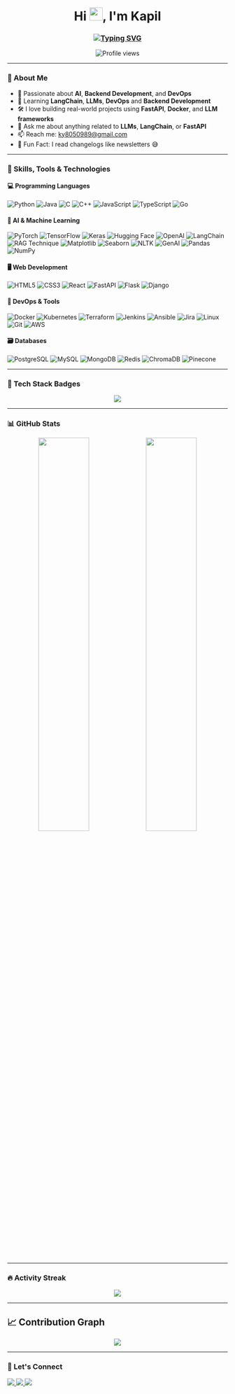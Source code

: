 <h1 align="center">Hi <img src="https://raw.githubusercontent.com/MartinHeinz/MartinHeinz/master/wave.gif" width="30px">, I'm Kapil</h1>
<h3 align="center">
  <a href="https://github.com/yadavkapil23">
    <img src="https://readme-typing-svg.herokuapp.com?font=Fira+Code&size=22&pause=1000&color=F76A05&center=true&vCenter=true&width=450&lines=AI+%26+DevOps+Enthusiast;Open+Source+Contributor;LLM+Tinkerer;" alt="Typing SVG" />
  </a>
</h3>

<p align="center">
  <img src="https://komarev.com/ghpvc/?username=yadavkapil23&label=Profile%20views&color=0e75b6&style=flat" alt="Profile views"/>
</p>

---

### 📌 About Me

- 🧠 Passionate about **AI**, **Backend Development**, and **DevOps**
- 🌱 Learning **LangChain**, **LLMs**, **DevOps** and **Backend Development**
- 🛠️ I love building real-world projects using **FastAPI**, **Docker**, and **LLM frameworks**
- 💬 Ask me about anything related to **LLMs**, **LangChain**, or **FastAPI**
- 📫 Reach me: [ky8050989@gmail.com](mailto:ky8050989@gmail.com)
- 🧊 Fun Fact: I read changelogs like newsletters 😅

---

### 🧠 Skills, Tools & Technologies

#### 💻 Programming Languages
![Python](https://img.shields.io/badge/Python-3776AB?style=for-the-badge&logo=python&logoColor=white)
![Java](https://img.shields.io/badge/Java-ED8B00?style=for-the-badge&logo=openjdk&logoColor=white)
![C](https://img.shields.io/badge/C-A8B9CC?style=for-the-badge&logo=c&logoColor=black)
![C++](https://img.shields.io/badge/C++-00599C?style=for-the-badge&logo=c%2B%2B&logoColor=white)
![JavaScript](https://img.shields.io/badge/JavaScript-F7DF1E?style=for-the-badge&logo=javascript&logoColor=black)
![TypeScript](https://img.shields.io/badge/TypeScript-3178C6?style=for-the-badge&logo=typescript&logoColor=white)
![Go](https://img.shields.io/badge/Go-00ADD8?style=for-the-badge&logo=go&logoColor=white)


#### 🧪 AI & Machine Learning
![PyTorch](https://img.shields.io/badge/PyTorch-EE4C2C?style=for-the-badge&logo=pytorch&logoColor=white)
![TensorFlow](https://img.shields.io/badge/TensorFlow-FF6F00?style=for-the-badge&logo=tensorflow&logoColor=white)
![Keras](https://img.shields.io/badge/Keras-D00000?style=for-the-badge&logo=keras&logoColor=white)
![Hugging Face](https://img.shields.io/badge/HuggingFace-FCCB00?style=for-the-badge&logo=huggingface&logoColor=black)
![OpenAI](https://img.shields.io/badge/OpenAI-412991?style=for-the-badge&logo=openai&logoColor=white)
![LangChain](https://img.shields.io/badge/LangChain-000000?style=for-the-badge&logo=langchain&logoColor=white)
![RAG Technique](https://img.shields.io/badge/RAG-Technique-FF6B6B?style=for-the-badge&logoColor=white)
![Matplotlib](https://img.shields.io/badge/Matplotlib-11557C?style=for-the-badge&logo=matplotlib&logoColor=white)
![Seaborn](https://img.shields.io/badge/Seaborn-2E8BC0?style=for-the-badge&logoColor=white)
![NLTK](https://img.shields.io/badge/NLTK-76B900?style=for-the-badge&logoColor=white)
![GenAI](https://img.shields.io/badge/GenAI-800080?style=for-the-badge&logoColor=white)
![Pandas](https://img.shields.io/badge/Pandas-150458?style=for-the-badge&logo=pandas&logoColor=white)
![NumPy](https://img.shields.io/badge/NumPy-013243?style=for-the-badge&logo=numpy&logoColor=white)


#### 🖥️ Web Development
![HTML5](https://img.shields.io/badge/HTML5-E34F26?style=for-the-badge&logo=html5&logoColor=white)
![CSS3](https://img.shields.io/badge/CSS3-1572B6?style=for-the-badge&logo=css3&logoColor=white)
![React](https://img.shields.io/badge/React-61DAFB?style=for-the-badge&logo=react&logoColor=black)
![FastAPI](https://img.shields.io/badge/FastAPI-005571?style=for-the-badge&logo=fastapi&logoColor=white)
![Flask](https://img.shields.io/badge/Flask-000000?style=for-the-badge&logo=flask&logoColor=white)
![Django](https://img.shields.io/badge/Django-092E20?style=for-the-badge&logo=django&logoColor=white)


#### 🔧 DevOps & Tools
![Docker](https://img.shields.io/badge/Docker-2496ED?style=for-the-badge&logo=docker&logoColor=white)
![Kubernetes](https://img.shields.io/badge/Kubernetes-326CE5?style=for-the-badge&logo=kubernetes&logoColor=white)
![Terraform](https://img.shields.io/badge/Terraform-623CE4?style=for-the-badge&logo=terraform&logoColor=white)
![Jenkins](https://img.shields.io/badge/Jenkins-D24939?style=for-the-badge&logo=jenkins&logoColor=white)
![Ansible](https://img.shields.io/badge/Ansible-EE0000?style=for-the-badge&logo=ansible&logoColor=white)
![Jira](https://img.shields.io/badge/Jira-0052CC?style=for-the-badge&logo=jira&logoColor=white)
![Linux](https://img.shields.io/badge/Linux-FCC624?style=for-the-badge&logo=linux&logoColor=black)
![Git](https://img.shields.io/badge/Git-F05032?style=for-the-badge&logo=git&logoColor=white)
![AWS](https://img.shields.io/badge/AWS-232F3E?style=for-the-badge&logo=amazon-aws&logoColor=white)

#### 🗃️ Databases
![PostgreSQL](https://img.shields.io/badge/PostgreSQL-4169E1?style=for-the-badge&logo=postgresql&logoColor=white)
![MySQL](https://img.shields.io/badge/MySQL-4479A1?style=for-the-badge&logo=mysql&logoColor=white)
![MongoDB](https://img.shields.io/badge/MongoDB-47A248?style=for-the-badge&logo=mongodb&logoColor=white)
![Redis](https://img.shields.io/badge/Redis-DC382D?style=for-the-badge&logo=redis&logoColor=white)
![ChromaDB](https://img.shields.io/badge/ChromaDB-4EA94B?style=for-the-badge&logoColor=white)
![Pinecone](https://img.shields.io/badge/Pinecone-5DD8FF?style=for-the-badge&logoColor=black)


---

### 🧰 Tech Stack Badges

<p align="center">
  <img src="https://skillicons.dev/icons?i=python,java,cpp,js,docker,fastapi,flask,django,git,github,gitlab,kubernetes,linux,aws,postgres,mongodb,mysql,vscode,html,opencv,tensorflow,nltk,keras" />
</p>

---

### 📊 GitHub Stats

<p align="center">
  <img width="48%" src="https://github-readme-stats.vercel.app/api?username=yadavkapil23&show_icons=true&theme=radical" />
  <img width="48%" src="https://github-readme-stats.vercel.app/api/top-langs/?username=yadavkapil23&layout=compact&theme=tokyonight" />
</p>

---

### 🔥 Activity Streak

<p align="center">
  <img src="https://github-readme-streak-stats.herokuapp.com?user=yadavkapil23&theme=highcontrast&hide_border=true" />
</p>

---

## 📈 Contribution Graph

<p align="center">
  <img src="https://github-readme-activity-graph.vercel.app/graph?username=yadavkapil23&theme=tokyo-night&hide_border=true"/>
</p>

---

### 🔗 Let's Connect

<p align="left">
  <a href="https://linkedin.com/in/kapil-516749313" target="_blank">
    <img src="https://img.shields.io/badge/LinkedIn-blue?style=for-the-badge&logo=linkedin"/>
  </a>
  <a href="mailto:ky8050989@gmail.com">
    <img src="https://img.shields.io/badge/Gmail-D14836?style=for-the-badge&logo=gmail&logoColor=white"/>
  </a>
  <a href="https://github.com/yadavkapil23" target="_blank">
    <img src="https://img.shields.io/badge/GitHub-100000?style=for-the-badge&logo=github&logoColor=white"/>
  </a>
</p>
